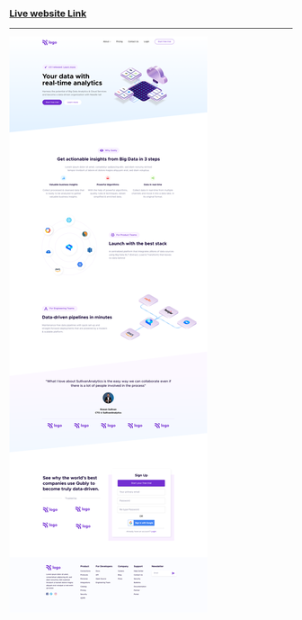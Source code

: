 ### [Live website Link](https://glistening-fenglisu-5446ed.netlify.app/ "Click The Link")

---

![Project 2](./Data%20Analytics%20Landing%20page.png)
